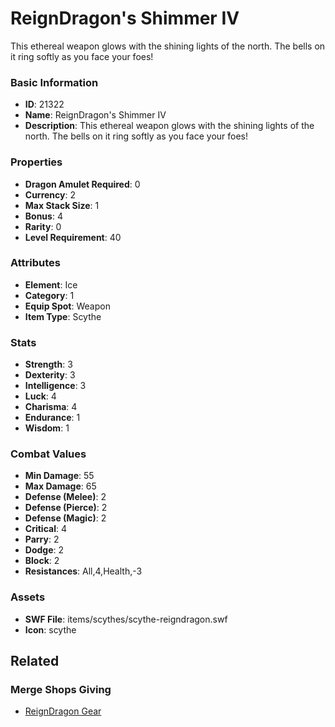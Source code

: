 # ReignDragon's Shimmer IV

This ethereal weapon glows with the shining lights of the north. The bells on it ring softly as you face your foes!

### Basic Information

- **ID**: 21322
- **Name**: ReignDragon&#039;s Shimmer IV
- **Description**: This ethereal weapon glows with the shining lights of the north. The bells on it ring softly as you face your foes!

### Properties

- **Dragon Amulet Required**: 0
- **Currency**: 2
- **Max Stack Size**: 1
- **Bonus**: 4
- **Rarity**: 0
- **Level Requirement**: 40

### Attributes

- **Element**: Ice
- **Category**: 1
- **Equip Spot**: Weapon
- **Item Type**: Scythe

### Stats

- **Strength**: 3
- **Dexterity**: 3
- **Intelligence**: 3
- **Luck**: 4
- **Charisma**: 4
- **Endurance**: 1
- **Wisdom**: 1

### Combat Values

- **Min Damage**: 55
- **Max Damage**: 65
- **Defense (Melee)**: 2
- **Defense (Pierce)**: 2
- **Defense (Magic)**: 2
- **Critical**: 4
- **Parry**: 2
- **Dodge**: 2
- **Block**: 2
- **Resistances**: All,4,Health,-3

### Assets

- **SWF File**: items/scythes/scythe-reigndragon.swf
- **Icon**: scythe

## Related

### Merge Shops Giving

- [ReignDragon Gear](../merge-shops/380-reigndragon-gear.md)

